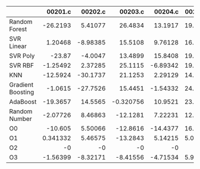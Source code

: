 |                   |    00201.c |   00202.c |    00203.c |   00204.c |   00205.c |   00206.c |   00207.c |    00208.c |    00209.c |   00210.c |   00211.c |   00212.c |   00213.c |    00214.c |    00215.c |   00216.c |   00217.c |   00218.c |   00219.c |   00220.c |   nestedLoop.c |   recursion.c |   select.c |   test10.c |   test11.c |   test12.c |   test13.c |    test1.c |    test2.c |    test3.c |   test4.c |   test5.c |     test6.c |   test7.c |   test8.c |    test9.c |     toy.c |
|:------------------|-----------:|----------:|-----------:|----------:|----------:|----------:|----------:|-----------:|-----------:|----------:|----------:|----------:|----------:|-----------:|-----------:|----------:|----------:|----------:|----------:|----------:|---------------:|--------------:|-----------:|-----------:|-----------:|-----------:|-----------:|-----------:|-----------:|-----------:|----------:|----------:|------------:|----------:|----------:|-----------:|----------:|
| Random Forest     | -26.2193   |   5.41077 |  26.4834   |  13.1917  |  19.9437  |   2.3117  | 14.8211   |  19.9359   |  -6.53825  |  -3.60282 | -2.87509  |   6.65265 |   6.74644 | 32.4741    |   2.99393  |   4.32446 |   2.22993 |   2.85539 |  11.8353  |  17.2375  |       -9.94512 |   -22.3572    |   12.6949  |    5.07788 |   21.057   | -18.9454   |   30.4555  |  16.3311   |   0.925212 |   1.90396  | -26.1919  |   2.33705 |  -4.74844   |   2.56028 |  -2.86366 |  -5.27097  |   3.96123 |
| SVR Linear        |   1.20468  |  -8.98385 |  15.5108   |   9.76128 |  16.0725  |  12.8397  | 22.8801   |  21.1584   |   3.42892  |  20.68    | 13.1092   |  20.7343  |  26.7242  | 30.3967    |  -5.14493  |   3.62504 |   5.6901  |   7.05793 |   4.00685 |  26.3753  |       -6.17807 |    -0.0145223 |    2.84196 |   24.0109  |   18.8625  | -23.9688   |   28.3006  |  -3.41032  |   0.932183 |   5.19358  |  10.3697  |   1.04795 |   5.19491   | -10.7902  |  11.3535  |  -6.39409  |  -7.89792 |
| SVR Poly          | -23.87     |  -4.0047  |  13.4899   |  15.8408  |  19.6944  |  25.889   | 19.8417   |  27.449    | -27.3827   |  25.6509  | 22.968    |  16.2876  |  14.8721  | 26.4361    | -12.2014   |  -3.33182 |  22.9125  |   3.5289  |  22.7504  |  15.8     |       -1.32001 |    -6.73977   |   14.255   |   24.6258  |   21.5561  |  -4.77508  |   27.9253  |  11.5974   | -40.7631   |   3.46461  |   8.43997 | -12.4713  |   8.11668   |  -9.52739 |   3.23053 |   1.38484  |   2.08739 |
| SVR RBF           |  -1.25492  |   2.37285 |  25.1115   |  -6.89342 |  19.6388  |  10.1239  | 11.9622   |  18.6982   | -18.3386   |  11.8888  | -0.387699 |  -3.33623 |   7.52262 | 28.3868    |  10.5355   |  15.489   |  21.5695  | -11.173   |  22.1527  |  10.3732  |      -13.2987  |   -19.1338    |  -14.2817  |   19.9067  |   21.1212  | -50.2598   |   26.7589  | -17.1728   | -24.5491   | -13.3627   |  -3.01725 |  10.4582  |  10.5227    | -20.2692  |  -9.93997 |  -9.9375   | -19.8374  |
| KNN               | -12.5924   | -30.1737  |  21.1253   |   2.29129 |  14.2999  |  26.9726  |  5.42968  |  -0.818639 | -18.4535   |   3.26318 | 26.1866   |   1.46718 |  -5.27531 | 13.0714    |   3.47974  |  -5.2651  |  -3.40539 |  21.3417  |   8.57028 |  10.7301  |      -21.7984  |   -14.2704    |  -33.8791  |  -14.4831  |   16.4611  | -36.9401   |   25.8383  | -23.4832   | -18.5371   | -14.0382   |  -9.87222 | -28.3818  |  -7.41908   | -34.4954  | -12.2654  |   0.273796 |   9.32229 |
| Gradient Boosting |  -1.0615   | -27.7526  |  15.4451   |  -1.54332 |  24.9989  |  15.4156  | 13.2546   | -16.6356   | -18.6556   |  19.0874  | 12.4732   |  15.4587  |  17.0856  | 21.7797    |  -9.02917  |  -2.06629 |  -3.89983 |   2.25118 |   3.33154 |  10.814   |      -20.8116  |   -12.5719    |  -17.3159  |    8.20295 |   11.1547  |  -9.68094  |   24.4026  |  11.1793   |   5.74243  |  -8.82919  | -15.6432  | -17.3389  |  -2.58893   | -12.6109  | -14.7096  |   0.202006 |   9.01302 |
| AdaBoost          | -19.3657   |  14.5565  |  -0.320756 |  10.9521  |  23.0011  |  16.7544  | 11.5578   |  17.6457   |   2.65491  |  16.3407  | 19.3436   |   5.27529 |  14.4249  | 23.95      | -16.2159   |   5.70466 |  -3.88443 | -10.0309  |   6.94035 |  24.8413  |        4.987   |   -13.8299    |   -6.2635  |   -8.30763 |  -10.7341  | -27.5565   |   25.5072  | -12.3251   |   6.64273  |   9.42559  |  -0.76046 | -17.2876  |  -2.90491   | -27.3105  | -17.9393  |  -8.17967  | -23.847   |
| Random Number     |  -2.07726  |   8.46863 | -12.1281   |   7.22231 |  12.7961  |   9.83531 | 17.7279   |  13.794    | -11.0898   |   3.1743  | 13.7229   |  -1.13015 |  18.8946  | 23.1115    |   1.5846   |  -6.6135  |   8.03302 |   3.49935 |  -0.96248 |  16.2252  |       -7.24324 |     0.451229  |    1.80433 |    4.65402 |   12.7036  |  -5.8154   |  -13.2327  | -13.1146   |  -4.45345  |   6.18775  |  10.9328  |   4.98469 | -11.4015    | -13.0902  |  -1.76628 | -21.3839   |   1.68359 |
| O0                | -10.605    |   5.50066 | -12.8616   | -14.4377  |  16.1923  |  15.6472  | 16.5628   |   5.15526  |  -0.551228 |  14.1334  |  3.95724  | -15.2462  |   2.8101  | 22.0893    | -16.2964   |  11.2356  |   6.61463 | -32.0955  |   2.63117 |   9.99911 |      -39.2439  |   -22.616     |  -10.3927  |    4.38137 |    8.14973 | -27.4986   |    3.38794 | -13.2153   | -32.4226   | -11.2078   | -14.1294  |  -7.60802 |  -1.43675   | -14.4032  |  18.6948  | -15.7115   | -11.7654  |
| O1                |   0.341332 |   5.46575 | -13.2843   |   5.14215 |   5.08047 |  16.7025  |  2.1727   |  -0.256827 |   0.169641 |  -6.46876 | 19.7811   |  -6.97183 |  11.9837  |  8.33357   |   0.846581 |  14.6062  |   8.6377  | -34.6847  |   8.16867 |   7.39767 |      -28.0771  |   -10.6148    |  -19.048   |   -2.34815 |    1.16512 | -23.9606   |    5.97466 |   0.136969 | -16.4521   |  -0.387876 |  -1.5251  | -10.5343  |   0.0579616 | -23.2631  |  16.114   | -22.0407   | -24.0279  |
| O2                |  -0        |  -0       |  -0        |  -0       |  -0       |  -0       | -0        |  -0        |  -0        |  -0       | -0        |  -0       |  -0       | -0         |  -0        |  -0       |  -0       |  -0       |  -0       |  -0       |       -0       |    -0         |   -0       |   -0       |   -0       |  -0        |   -0       |  -0        |  -0        |  -0        |  -0       |  -0       |  -0         |  -0       |  -0       |  -0        |  -0       |
| O3                |  -1.56399  |  -8.32171 |  -8.41556  |  -4.71534 |   5.92934 |  11.133   | -0.106121 |  28.5249   |   8.97288  |  -1.54179 | -6.96581  |  -2.04434 |  25.103   |  0.0605831 | -19.0243   |  -5.51464 |  -6.57056 |  -7.09623 |  -2.56685 |  -7.06435 |      -14.4508  |     7.96711   |  -19.7756  |   24.5041  |   10.3118  |  -0.993469 |   11.9594  |  -8.56228  |   5.90497  |  -7.4733   | -15.4496  |  -3.45665 |   0.451949  | -25.6903  |   6.19872 | -18.083    |  -9.40038 |